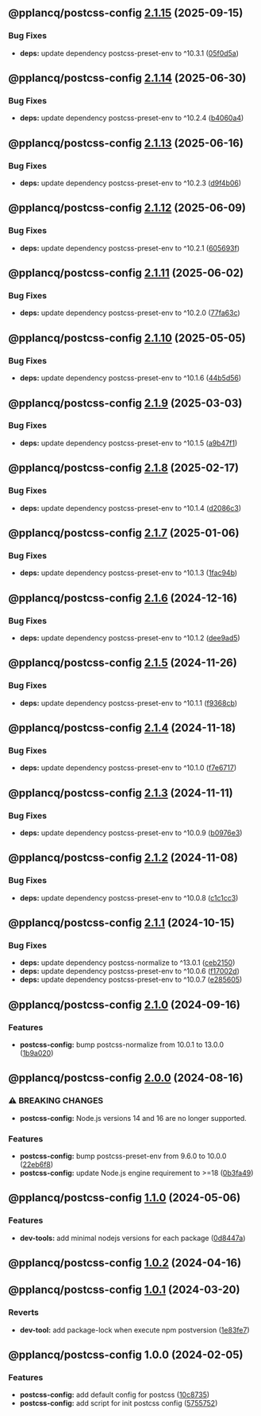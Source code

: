 ## @pplancq/postcss-config [2.1.15](https://github.com/pplancq/dev-tools/compare/@pplancq/postcss-config@2.1.14...@pplancq/postcss-config@2.1.15) (2025-09-15)

### Bug Fixes

* **deps:** update dependency postcss-preset-env to ^10.3.1 ([05f0d5a](https://github.com/pplancq/dev-tools/commit/05f0d5abdff7b093fe278c096048d71df68545b6))

## @pplancq/postcss-config [2.1.14](https://github.com/pplancq/dev-tools/compare/@pplancq/postcss-config@2.1.13...@pplancq/postcss-config@2.1.14) (2025-06-30)

### Bug Fixes

* **deps:** update dependency postcss-preset-env to ^10.2.4 ([b4060a4](https://github.com/pplancq/dev-tools/commit/b4060a4b50a1169363f275088075f42c199a1564))

## @pplancq/postcss-config [2.1.13](https://github.com/pplancq/dev-tools/compare/@pplancq/postcss-config@2.1.12...@pplancq/postcss-config@2.1.13) (2025-06-16)

### Bug Fixes

* **deps:** update dependency postcss-preset-env to ^10.2.3 ([d9f4b06](https://github.com/pplancq/dev-tools/commit/d9f4b06be9775d0c262d14d31bc60b036a546836))

## @pplancq/postcss-config [2.1.12](https://github.com/pplancq/dev-tools/compare/@pplancq/postcss-config@2.1.11...@pplancq/postcss-config@2.1.12) (2025-06-09)

### Bug Fixes

* **deps:** update dependency postcss-preset-env to ^10.2.1 ([605693f](https://github.com/pplancq/dev-tools/commit/605693f0543179afa6c28fbe02cf8c98f44fa709))

## @pplancq/postcss-config [2.1.11](https://github.com/pplancq/dev-tools/compare/@pplancq/postcss-config@2.1.10...@pplancq/postcss-config@2.1.11) (2025-06-02)

### Bug Fixes

* **deps:** update dependency postcss-preset-env to ^10.2.0 ([77fa63c](https://github.com/pplancq/dev-tools/commit/77fa63c7532ad73f2cd572efd10dabd8ac6855c2))

## @pplancq/postcss-config [2.1.10](https://github.com/pplancq/dev-tools/compare/@pplancq/postcss-config@2.1.9...@pplancq/postcss-config@2.1.10) (2025-05-05)

### Bug Fixes

* **deps:** update dependency postcss-preset-env to ^10.1.6 ([44b5d56](https://github.com/pplancq/dev-tools/commit/44b5d5696fc5386f643918641a472c38c5df355d))

## @pplancq/postcss-config [2.1.9](https://github.com/pplancq/dev-tools/compare/@pplancq/postcss-config@2.1.8...@pplancq/postcss-config@2.1.9) (2025-03-03)

### Bug Fixes

* **deps:** update dependency postcss-preset-env to ^10.1.5 ([a9b47f1](https://github.com/pplancq/dev-tools/commit/a9b47f1a692195ec1c39082c6552e4e985fabf03))

## @pplancq/postcss-config [2.1.8](https://github.com/pplancq/dev-tools/compare/@pplancq/postcss-config@2.1.7...@pplancq/postcss-config@2.1.8) (2025-02-17)

### Bug Fixes

* **deps:** update dependency postcss-preset-env to ^10.1.4 ([d2086c3](https://github.com/pplancq/dev-tools/commit/d2086c37d13fa4ea295ba5f33b3a82a9a5c01c8e))

## @pplancq/postcss-config [2.1.7](https://github.com/pplancq/dev-tools/compare/@pplancq/postcss-config@2.1.6...@pplancq/postcss-config@2.1.7) (2025-01-06)

### Bug Fixes

* **deps:** update dependency postcss-preset-env to ^10.1.3 ([1fac94b](https://github.com/pplancq/dev-tools/commit/1fac94bbe4e5c153637d5d69555d0d6ffa080c56))

## @pplancq/postcss-config [2.1.6](https://github.com/pplancq/dev-tools/compare/@pplancq/postcss-config@2.1.5...@pplancq/postcss-config@2.1.6) (2024-12-16)

### Bug Fixes

* **deps:** update dependency postcss-preset-env to ^10.1.2 ([dee9ad5](https://github.com/pplancq/dev-tools/commit/dee9ad5dc0e8c514d44ee9a16e0c3c238029fa45))

## @pplancq/postcss-config [2.1.5](https://github.com/pplancq/dev-tools/compare/@pplancq/postcss-config@2.1.4...@pplancq/postcss-config@2.1.5) (2024-11-26)

### Bug Fixes

* **deps:** update dependency postcss-preset-env to ^10.1.1 ([f9368cb](https://github.com/pplancq/dev-tools/commit/f9368cb6ae0d77d2f27f75dfe3e5ca73b724b282))

## @pplancq/postcss-config [2.1.4](https://github.com/pplancq/dev-tools/compare/@pplancq/postcss-config@2.1.3...@pplancq/postcss-config@2.1.4) (2024-11-18)

### Bug Fixes

* **deps:** update dependency postcss-preset-env to ^10.1.0 ([f7e6717](https://github.com/pplancq/dev-tools/commit/f7e671798c90b5972853275f09f6ca490fc57140))

## @pplancq/postcss-config [2.1.3](https://github.com/pplancq/dev-tools/compare/@pplancq/postcss-config@2.1.2...@pplancq/postcss-config@2.1.3) (2024-11-11)

### Bug Fixes

* **deps:** update dependency postcss-preset-env to ^10.0.9 ([b0976e3](https://github.com/pplancq/dev-tools/commit/b0976e3e644baad6215b2e9309855c356848925b))

## @pplancq/postcss-config [2.1.2](https://github.com/pplancq/dev-tools/compare/@pplancq/postcss-config@2.1.1...@pplancq/postcss-config@2.1.2) (2024-11-08)

### Bug Fixes

* **deps:** update dependency postcss-preset-env to ^10.0.8 ([c1c1cc3](https://github.com/pplancq/dev-tools/commit/c1c1cc3c992bfef2819470a03f1087712aa6af02))

## @pplancq/postcss-config [2.1.1](https://github.com/pplancq/dev-tools/compare/@pplancq/postcss-config@2.1.0...@pplancq/postcss-config@2.1.1) (2024-10-15)

### Bug Fixes

* **deps:** update dependency postcss-normalize to ^13.0.1 ([ceb2150](https://github.com/pplancq/dev-tools/commit/ceb21504f004bda4746b8b2697671a00f44484b6))
* **deps:** update dependency postcss-preset-env to ^10.0.6 ([f17002d](https://github.com/pplancq/dev-tools/commit/f17002d421167db8ea4d26208efad643dcc4ecf6))
* **deps:** update dependency postcss-preset-env to ^10.0.7 ([e285605](https://github.com/pplancq/dev-tools/commit/e2856056611145f0f292a6e9e64f98d381fed52f))

## @pplancq/postcss-config [2.1.0](https://github.com/pplancq/dev-tools/compare/@pplancq/postcss-config@2.0.0...@pplancq/postcss-config@2.1.0) (2024-09-16)

### Features

* **postcss-config:** bump postcss-normalize from 10.0.1 to 13.0.0 ([1b9a020](https://github.com/pplancq/dev-tools/commit/1b9a0204f741fc4b1f13377558785c2cfdc1a937))

## @pplancq/postcss-config [2.0.0](https://github.com/pplancq/dev-tools/compare/@pplancq/postcss-config@1.1.0...@pplancq/postcss-config@2.0.0) (2024-08-16)

### ⚠ BREAKING CHANGES

* **postcss-config:** Node.js versions 14 and 16 are no longer supported.

### Features

* **postcss-config:** bump postcss-preset-env from 9.6.0 to 10.0.0 ([22eb6f8](https://github.com/pplancq/dev-tools/commit/22eb6f862bc13bd9cf01a0d6e0820efcb4586c39))
* **postcss-config:** update Node.js engine requirement to >=18 ([0b3fa49](https://github.com/pplancq/dev-tools/commit/0b3fa4994673fb4bcdbbb973b15e7d39e3a542df))

## @pplancq/postcss-config [1.1.0](https://github.com/pplancq/dev-tools/compare/@pplancq/postcss-config@1.0.2...@pplancq/postcss-config@1.1.0) (2024-05-06)


### Features

* **dev-tools:** add minimal nodejs versions for each package ([0d8447a](https://github.com/pplancq/dev-tools/commit/0d8447a6f4e26ff9cb28baac8434020156d5dac0))

## @pplancq/postcss-config [1.0.2](https://github.com/pplancq/dev-tools/compare/@pplancq/postcss-config@1.0.1...@pplancq/postcss-config@1.0.2) (2024-04-16)

## @pplancq/postcss-config [1.0.1](https://github.com/pplancq/dev-tools/compare/@pplancq/postcss-config@1.0.0...@pplancq/postcss-config@1.0.1) (2024-03-20)


### Reverts

* **dev-tool:** add package-lock when execute npm postversion ([1e83fe7](https://github.com/pplancq/dev-tools/commit/1e83fe7ee8d2529ce3b85e1abb56968171ee01ff))

## @pplancq/postcss-config 1.0.0 (2024-02-05)


### Features

* **postcss-config:** add default config for postcss ([10c8735](https://github.com/pplancq/dev-tools/commit/10c8735da8534d4f7d2738e0e9774692462b9083))
* **postcss-config:** add script for init postcss config ([5755752](https://github.com/pplancq/dev-tools/commit/57557527426e48c848a593ea3f12d61224c29466))
